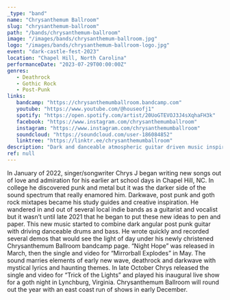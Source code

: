```yaml
---
_type: "band"
name: "Chrysanthemum Ballroom"
slug: "chrysanthemum-ballroom"
path: "/bands/chrysanthemum-ballroom"
image: "/images/bands/chrysanthemum-ballroom.jpg"
logo: "/images/bands/chrysanthemum-ballroom-logo.jpg"
event: "dark-castle-fest-2023"
location: "Chapel Hill, North Carolina"
performanceDate: "2023-07-29T00:00:00Z"
genres:
   - Deathrock
   - Gothic Rock
   - Post-Punk
links:
   bandcamp: "https://chrysanthemumballroom.bandcamp.com"
   youtube: "https://www.youtube.com/@houseofj1"
   spotify: "https://open.spotify.com/artist/20UoGTEVOJ3J4sXqhaFH3k"
   facebook: "https://www.instagram.com/chrysanthemumballroom"
   instagram: "https://www.instagram.com/chrysanthemumballroom"
   soundcloud: "https://soundcloud.com/user-186084852"
   linktree: "https://linktr.ee/chrysanthemumballroom"
description: "Dark and danceable atmospheric guitar driven music inspired by post-punk, death rock and new wave music of the 1980s."
ref: null
---
```


In January of 2022, singer/songwriter Chrys J began writing new songs out of love and admiration for his earlier art school days in Chapel Hill, NC. In college he discovered punk and metal but it was the darker side of the sound spectrum that really enamored him. Darkwave, post punk and goth rock mixtapes became his study guides and creative inspiration. He wandered in and out of several local indie bands as a guitarist and vocalist but it wasn’t until late 2021 that he began to put these new ideas to pen and paper. This new music started to combine dark angular post punk guitar with driving danceable drums and bass. He wrote quickly and recorded several demos that would see the light of day under his newly christened Chrysanthemum Ballroom bandcamp page. “Night Hope” was released in March, then the single and video for “Mirrorball Explodes” in May. The sound marries elements of early new wave, deathrock and darkwave with mystical lyrics and haunting themes. In late October Chrys released the single and video for “Trick of the Lights” and played his inaugural live show for a goth night in Lynchburg, Virginia. Chrysanthemum Ballroom will round out the year with an east coast run of shows in early December.
